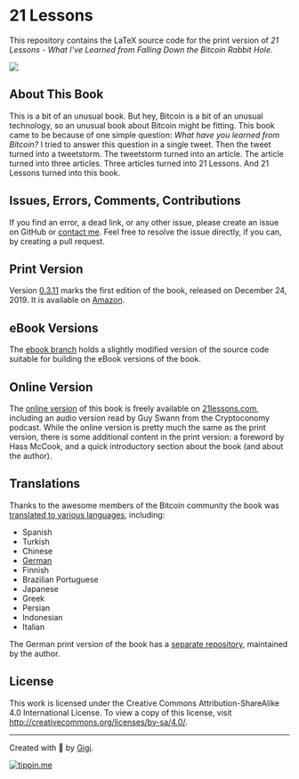# 21 Lessons

This repository contains the LaTeX source code for the print version of *21
Lessons - What I've Learned from Falling Down the Bitcoin Rabbit Hole*.

![](https://21lessons.com/assets/images/21-lessons-book.png)

## About This Book

This is a bit of an unusual book. But hey, Bitcoin is a bit of an unusual
technology, so an unusual book about Bitcoin might be fitting. This book came to
be because of one simple question: *What have you learned from Bitcoin?* I tried
to answer this question in a single tweet. Then the tweet turned into a
tweetstorm. The tweetstorm turned into an article. The article turned into three
articles. Three articles turned into 21 Lessons. And 21 Lessons turned into this
book.

## Issues, Errors, Comments, Contributions

If you find an error, a dead link, or any other issue, please create an issue on
GitHub or [contact me](https://dergigi.com/contact). Feel free to resolve the
issue directly, if you can, by creating a pull request.

## Print Version

Version [0.3.11](https://github.com/dergigi/21lessons-book/releases/tag/0.3.11)
marks the first edition of the book, released on December 24, 2019. It is
available on [Amazon](https://amzn.to/2VXmQgp).

## eBook Versions

The [ebook branch](https://github.com/dergigi/21lessons-book/tree/ebook) holds a
slightly modified version of the source code suitable for building the eBook
versions of the book.

## Online Version

The [online version](https://github.com/21-lessons/21-lessons.github.io) of this
book is freely available on [21lessons.com](https://21lessons.com), including an
audio version read by Guy Swann from the Cryptoconomy podcast. While the online
version is pretty much the same as the print version, there is some additional
content in the print version: a foreword by Hass McCook, and a quick
introductory section about the book (and about the author).

## Translations

Thanks to the awesome members of the Bitcoin community the book was [translated
to various languages](https://21lessons.com/translations), including:

* Spanish
* Turkish
* Chinese
* [German](https://amzn.to/2VZXe2o)
* Finnish
* Brazilian Portuguese
* Japanese
* Greek
* Persian
* Indonesian
* Italian

The German print version of the book has a [separate
repository](https://github.com/21-lessons/21-lessons-book-de), maintained by the
author.

## License

This work is licensed under the Creative Commons Attribution-ShareAlike 4.0
International License. To view a copy of this license, visit
http://creativecommons.org/licenses/by-sa/4.0/.

---

Created with 🧡 by [Gigi](https://dergigi.com/support/).

[![tippin.me](https://badgen.net/badge/%E2%9A%A1%EF%B8%8Ftippin.me/@dergigi/F0918E)](https://tippin.me/@dergigi)
